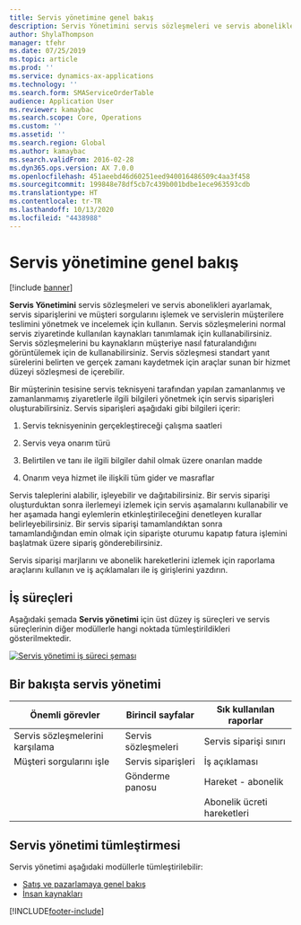 ```yaml
---
title: Servis yönetimine genel bakış
description: Servis Yönetimini servis sözleşmeleri ve servis abonelikleri ayarlamak, servis siparişlerini ve müşteri sorgularını işlemek ve servislerin müşterilere teslimini yönetmek ve incelemek için kullanın.
author: ShylaThompson
manager: tfehr
ms.date: 07/25/2019
ms.topic: article
ms.prod: ''
ms.service: dynamics-ax-applications
ms.technology: ''
ms.search.form: SMAServiceOrderTable
audience: Application User
ms.reviewer: kamaybac
ms.search.scope: Core, Operations
ms.custom: ''
ms.assetid: ''
ms.search.region: Global
ms.author: kamaybac
ms.search.validFrom: 2016-02-28
ms.dyn365.ops.version: AX 7.0.0
ms.openlocfilehash: 451aeebd46d60251eed940016486509c4aa3f458
ms.sourcegitcommit: 199848e78df5cb7c439b001bdbe1ece963593cdb
ms.translationtype: HT
ms.contentlocale: tr-TR
ms.lasthandoff: 10/13/2020
ms.locfileid: "4438988"
---
```

# <a name="service-management-overview"></a>Servis yönetimine genel bakış

[!include [banner](../includes/banner.md)]


**Servis Yönetimini** servis sözleşmeleri ve servis abonelikleri ayarlamak, servis siparişlerini ve müşteri sorgularını işlemek ve servislerin müşterilere teslimini yönetmek ve incelemek için kullanın. Servis sözleşmelerini normal servis ziyaretinde kullanılan kaynakları tanımlamak için kullanabilirsiniz. Servis sözleşmelerini bu kaynakların müşteriye nasıl faturalandığını görüntülemek için de kullanabilirsiniz. Servis sözleşmesi standart yanıt sürelerini belirten ve gerçek zamanı kaydetmek için araçlar sunan bir hizmet düzeyi sözleşmesi de içerebilir.

Bir müşterinin tesisine servis teknisyeni tarafından yapılan zamanlanmış ve zamanlanmamış ziyaretlerle ilgili bilgileri yönetmek için servis siparişleri oluşturabilirsiniz. Servis siparişleri aşağıdaki gibi bilgileri içerir:

1.  Servis teknisyeninin gerçekleştireceği çalışma saatleri

2.  Servis veya onarım türü

3.  Belirtilen ve tanı ile ilgili bilgiler dahil olmak üzere onarılan madde

4.  Onarım veya hizmet ile ilişkili tüm gider ve masraflar

Servis taleplerini alabilir, işleyebilir ve dağıtabilirsiniz. Bir servis siparişi oluşturduktan sonra ilerlemeyi izlemek için servis aşamalarını kullanabilir ve her aşamada hangi eylemlerin etkinleştirileceğini denetleyen kurallar belirleyebilirsiniz. Bir servis siparişi tamamlandıktan sonra tamamlandığından emin olmak için siparişte oturumu kapatıp fatura işlemini başlatmak üzere sipariş gönderebilirsiniz.

Servis siparişi marjlarını ve abonelik hareketlerini izlemek için raporlama araçlarını kullanın ve iş açıklamaları ile iş girişlerini yazdırın.

## <a name="business-processes"></a>İş süreçleri

Aşağıdaki şemada **Servis yönetimi** için üst düzey iş süreçleri ve servis süreçlerinin diğer modüllerle hangi noktada tümleştirildikleri gösterilmektedir.

[![Servis yönetimi iş süreci şeması](./media/sm_home_page.gif)](./media/sm_home_page.gif)

## <a name="service-management-at-a-glance"></a>Bir bakışta servis yönetimi

|Önemli görevler           | Birincil sayfalar                         |Sık kullanılan raporlar              |
|--------------------------|---------------------------------------|-----------------------------|
|Servis sözleşmelerini karşılama|Servis sözleşmeleri                     |Servis siparişi sınırı         |
|Müşteri sorgularını işle |Servis siparişleri                         |İş açıklaması             |
|                          |Gönderme panosu                         |Hareket - abonelik   |
|                          |                                       |Abonelik ücreti hareketleri|


## <a name="integration-of-service-management"></a>Servis yönetimi tümleştirmesi

Servis yönetimi aşağıdaki modüllerle tümleştirilebilir:

  - [Satış ve pazarlamaya genel bakış](../sales-marketing/overview-sales-marketing.md)
  - [İnsan kaynakları](https://docs.microsoft.com/dynamics365/unified-operations/talent/index)

  



[!INCLUDE[footer-include](../../includes/footer-banner.md)]